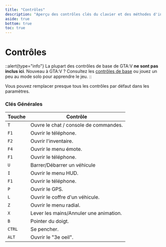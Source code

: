 ```yaml
---
title: "Contrôles"
description: "Aperçu des contrôles clés du clavier et des méthodes d'interaction avec le monde"
aside: true
bottom: true
toc: true
---
```


# Contrôles

::alert{type="info"}
La plupart des contrôles de base de GTA:V **ne sont pas inclus ici**. Nouveau à GTA:V ? Consultez les [contrôles de base](https://gta.fandom.com/wiki/Controls_for_GTA_V) ou jouez un peu au mode solo pour apprendre le jeu.
::

Vous pouvez remplacer presque tous les contrôles par défaut dans les paramètres.

### Clés Générales

|Touche|Contrôle|
|--|--|
|`T`|Ouvre le chat / console de commandes.|
|`F1`|Ouvrir le téléphone.|
|`F2`|Ouvrir l'inventaire.|
|`F4`|Ouvrir le menu émote.|
|`F1`|Ouvrir le téléphone.|
|`U`|Barrer/Débarrer un véhicule|
|`I`|Ouvrir le menu HUD.|
|`F1`|Ouvrir le téléphone.|
|`P`|Ouvrir le GPS.|
|`L`|Ouvrir le coffre d'un véhicule.|
|`Z`|Ouvrir le menu radial.|
|`X`|Lever les mains/Annuler une animation.|
|`B`|Pointer du doigt.|
|`CTRL`|Se pencher.|
|`ALT`|Ouvrir le "3e oeil".|
